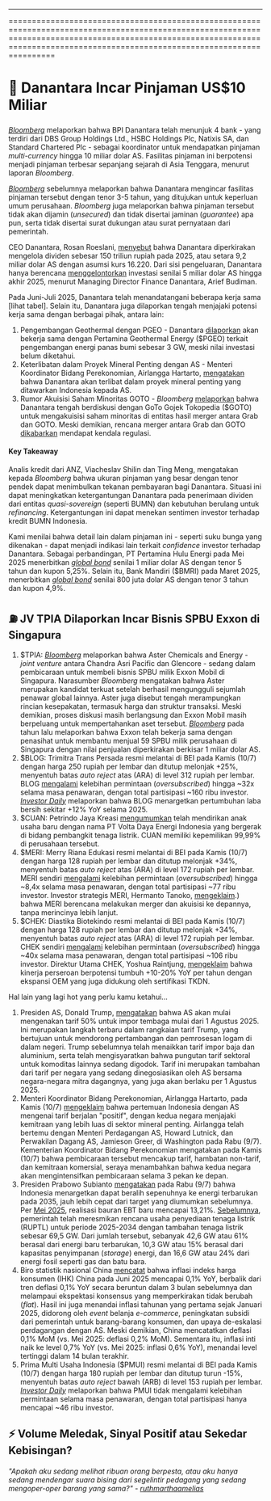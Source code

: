 ---

==================================================================================================================================================================================================================================

# 💸 Danantara Incar Pinjaman US$10 Miliar

#####

#####

_[Bloomberg](https://www.bloomberg.com/news/articles/2025-07-08/danantara-appoints-four-banks-to-lead-up-to-10-billion-loan)_ melaporkan bahwa BPI Danantara telah menunjuk 4 bank - yang terdiri dari DBS Group Holdings Ltd., HSBC Holdings Plc, Natixis SA, dan Standard Chartered Plc - sebagai koordinator untuk mendapatkan pinjaman _multi-currency_ hingga 10 miliar dolar AS. Fasilitas pinjaman ini berpotensi menjadi pinjaman terbesar sepanjang sejarah di Asia Tenggara, menurut laporan _Bloomberg_.

_[Bloomberg](https://www.bloomberg.com/news/articles/2025-06-30/danantara-seeks-up-to-10-billion-loan-southeast-asia-s-largest)_ sebelumnya melaporkan bahwa Danantara mengincar fasilitas pinjaman tersebut dengan tenor 3-5 tahun, yang ditujukan untuk keperluan umum perusahaan. _Bloomberg_ juga melaporkan bahwa pinjaman tersebut tidak akan dijamin (_unsecured_) dan tidak disertai jaminan (_guarantee_) apa pun, serta tidak disertai surat dukungan atau surat pernyataan dari pemerintah.

CEO Danantara, Rosan Roeslani, [menyebut](https://money.kompas.com/read/2025/06/14/121400026/dividen-kelolaan-danantara-naik-jadi-rp-150-triliun-mau-buat-investasi-di) bahwa Danantara diperkirakan mengelola dividen sebesar 150 triliun rupiah pada 2025, atau setara 9,2 miliar dolar AS dengan asumsi kurs 16.220. Dari sisi pengeluaran, Danantara hanya berencana [menggelontorkan](<https://snips.stockbit.com/snips-terbaru/-danantara-investasi-us5-miliar-pada-2025-rumor-suntikan-dana-untuk-giaa#:~:text=Managing%20Director%20Finance%20BPI%20Danantara%2C%20Arief%20Budiman%2C%20mengatakan%20pada%20Selasa%20(3/6)%20bahwa%20pihaknya%20akan%20menggelontorkan%20investasi%20senilai%205%20miliar%20dolar%20AS%20atau%20~81%20triliun%20rupiah%20hingga%20akhir%202025>) investasi senilai 5 miliar dolar AS hingga akhir 2025, menurut Managing Director Finance Danantara, Arief Budiman.

Pada Juni-Juli 2025, Danantara telah menandatangani beberapa kerja sama \[lihat tabel\]. Selain itu, Danantara juga dilaporkan tengah menjajaki potensi kerja sama dengan berbagai pihak, antara lain:

1.  Pengembangan Geothermal dengan PGEO - Danantara [dilaporkan](https://www.cnbcindonesia.com/market/20250624115305-17-643449/danantara-mau-investasi-ke-anak-usaha-pertamina--pgeo-) akan bekerja sama dengan Pertamina Geothermal Energy ($PGEO) terkait pengembangan energi panas bumi sebesar 3 GW, meski nilai investasi belum diketahui.
2.  Keterlibatan dalam Proyek Mineral Penting dengan AS - Menteri Koordinator Bidang Perekonomian, Airlangga Hartarto, [mengatakan](https://snips.stockbit.com/snips-terbaru/-bbri-5m25-laba-bersih-bank-only-15-yoy#:~:text=Menteri%20Koordinator%20Bidang,proyek%20yang%20ditawarkan.) bahwa Danantara akan terlibat dalam proyek mineral penting yang ditawarkan Indonesia kepada AS.
3.  Rumor Akuisisi Saham Minoritas GOTO - _Bloomberg_ [melaporkan](https://snips.stockbit.com/snips-terbaru/-penjualan-mobil-memburuk-pada-mei-2025#:~:text=%24GOTO%3A%20Grab,transaksi%20apa%20pun.) bahwa Danantara tengah berdiskusi dengan GoTo Gojek Tokopedia ($GOTO) untuk mengakuisisi saham minoritas di entitas hasil merger antara Grab dan GOTO. Meski demikian, rencana merger antara Grab dan GOTO [dikabarkan](https://snips.stockbit.com/snips-terbaru/cdia-anak-usaha-tpia-ipo-dengan-valuasi-rp2124-t#:~:text=%24GOTO%3A%20Rencana,pasar%20di%20Indonesia.) mendapat kendala regulasi.

#### Key Takeaway

Analis kredit dari ANZ, Viacheslav Shilin dan Ting Meng, mengatakan kepada _Bloomberg_ bahwa ukuran pinjaman yang besar dengan tenor pendek dapat menimbulkan tekanan pembayaran bagi Danantara. Situasi ini dapat meningkatkan ketergantungan Danantara pada penerimaan dividen dari entitas _quasi-sovereign_ (seperti BUMN) dan kebutuhan berulang untuk _refinancing_. Ketergantungan ini dapat menekan sentimen investor terhadap kredit BUMN Indonesia.

Kami menilai bahwa detail lain dalam pinjaman ini - seperti suku bunga yang dikenakan - dapat menjadi indikasi lain terkait _confidence_ investor terhadap Danantara. Sebagai perbandingan, PT Pertamina Hulu Energi pada Mei 2025 menerbitkan _[global bond](https://adv.kontan.co.id/news/phe-sukses-terbitkan-global-bond-senilai-usd-1-miliar)_ senilai 1 miliar dolar AS dengan tenor 5 tahun dan kupon 5,25%. Selain itu, Bank Mandiri ($BMRI) pada Maret 2025, menerbitkan _[global bond](https://www.bankmandiri.co.id/en/news-detail?primaryKey=432855221&backUrl=/search%3Fkeywords%3DShort%20term%20foreign%20exchange%20tradingWeChat%EF%BC%9Axjh1122xjh%26searchCategory%3D0)_ senilai 800 juta dolar AS dengan tenor 3 tahun dan kupon 4,9%.

## ⛽ JV TPIA Dilaporkan Incar Bisnis SPBU Exxon di Singapura

1.  $TPIA: _[Bloomberg](https://www.bloomberg.com/news/articles/2025-07-10/aster-chemicals-is-said-in-talks-to-buy-exxon-singapore-stations?srnd=homepage-africa)_ melaporkan bahwa Aster Chemicals and Energy - _joint venture_ antara Chandra Asri Pacific dan Glencore - sedang dalam pembicaraan untuk membeli bisnis SPBU milik Exxon Mobil di Singapura. Narasumber _Bloomberg_ mengatakan bahwa Aster merupakan kandidat terkuat setelah berhasil mengungguli sejumlah penawar global lainnya. Aster juga disebut tengah merampungkan rincian kesepakatan, termasuk harga dan struktur transaksi. Meski demikian, proses diskusi masih berlangsung dan Exxon Mobil masih berpeluang untuk mempertahankan aset tersebut. _[Bloomberg](https://www.bloomberg.com/news/articles/2024-12-03/exxon-is-said-to-weigh-sale-of-1-billion-singapore-gas-stations)_ pada tahun lalu melaporkan bahwa Exxon telah bekerja sama dengan penasihat untuk membantu menjual 59 SPBU milik perusahaan di Singapura dengan nilai penjualan diperkirakan berkisar 1 miliar dolar AS.
2.  $BLOG: Trimitra Trans Persada resmi melantai di BEI pada Kamis (10/7) dengan harga 250 rupiah per lembar dan ditutup melonjak +25%, menyentuh batas _auto reject_ atas (ARA) di level 312 rupiah per lembar. BLOG [mengalami](https://money.kompas.com/read/2025/07/10/055228226/juragan-alfamart-djoko-susanto-bawa-trimitra-trans-persada-blog-melantai-di) kelebihan permintaan (_oversubscribed_) hingga ~32x selama masa penawaran, dengan total partisipasi ~160 ribu investor. _[Investor Daily](https://investor.id/market/402932/emiten-baru-omzetnya-triliunan)_ melaporkan bahwa BLOG menargetkan pertumbuhan laba bersih sekitar +12% YoY selama 2025.
3.  $CUAN: Petrindo Jaya Kreasi [mengumumkan](https://www.idx.co.id/StaticData/NewsAndAnnouncement/ANNOUNCEMENTSTOCK/From_EREP/202507/31e2ad0cd2_9339b3a69b.pdf) telah mendirikan anak usaha baru dengan nama PT Volta Daya Energi Indonesia yang bergerak di bidang pembangkit tenaga listrik. CUAN memiliki kepemilikan 99,99% di perusahaan tersebut.
4.  $MERI: Merry Riana Edukasi resmi melantai di BEI pada Kamis (10/7) dengan harga 128 rupiah per lembar dan ditutup melonjak +34%, menyentuh batas _auto reject_ atas (ARA) di level 172 rupiah per lembar. MERI sendiri [mengalami](https://money.kompas.com/read/2025/07/10/094026626/resmi-melantai-di-bei-saham-meri-dan-blog-langsung-ara?page=2) kelebihan permintaan (_oversubscribed_) hingga ~8,4x selama masa penawaran, dengan total partisipasi ~77 ribu investor. Investor strategis MERI, Hermanto Tanoko, [mengeklaim](https://market.bisnis.com/read/20250710/192/1892185/crazy-rich-hermanto-tanoko-ungkap-meri-siap-jajal-merger-dan-akuisisi-usai-ipo#:~:text=%22%5BProspek%20bisnis%5D%20pasti,10/7/2025).) bahwa MERI berencana melakukan merger dan akuisisi ke depannya, tanpa merincinya lebih lanjut.
5.  $CHEK: Diastika Biotekindo resmi melantai di BEI pada Kamis (10/7) dengan harga 128 rupiah per lembar dan ditutup melonjak +34%, menyentuh batas _auto reject_ atas (ARA) di level 172 rupiah per lembar. CHEK sendiri [mengalami](https://www.bloombergtechnoz.com/detail-news/76769/sepi-peminat-saham-pmui-ambruk-sesaat-usai-listing/2#:~:text=Saham%20CHEK%20diburu%20oleh%20lebih%20dari%20106.205%20investor.%C2%A0) kelebihan permintaan (_oversubscribed_) hingga ~40x selama masa penawaran, dengan total partisipasi ~106 ribu investor. Direktur Utama CHEK, Yoshua Raintjung, [mengeklaim](https://money.kompas.com/read/2025/07/10/113000226/diantika-biotekindo-chek-resmi-listing-di-bursa-saham-langsung-naik-3438) bahwa kinerja perseroan berpotensi tumbuh +10-20% YoY per tahun dengan ekspansi OEM yang juga didukung oleh sertifikasi TKDN.

Hal lain yang lagi hot yang perlu kamu ketahui...

1.  Presiden AS, Donald Trump, [mengatakan](https://www.bloomberg.com/news/articles/2025-07-10/trump-says-50-tariff-on-copper-imports-to-take-effect-august-1?srnd=homepage-asia) bahwa AS akan mulai mengenakan tarif 50% untuk impor tembaga mulai dari 1 Agustus 2025. Ini merupakan langkah terbaru dalam rangkaian tarif Trump, yang bertujuan untuk mendorong pertambangan dan pemrosesan logam di dalam negeri. Trump sebelumnya telah menaikkan tarif impor baja dan aluminium, serta telah mengisyaratkan bahwa pungutan tarif sektoral untuk komoditas lainnya sedang digodok. Tarif ini merupakan tambahan dari tarif per negara yang sedang dinegosiasikan oleh AS bersama negara-negara mitra dagangnya, yang juga akan berlaku per 1 Agustus 2025.
2.  Menteri Koordinator Bidang Perekonomian, Airlangga Hartarto, pada Kamis (10/7) [mengeklaim](https://www.reuters.com/world/asia-pacific/indonesia-us-eye-wider-critical-minerals-partnership-after-positive-meeting-top-2025-07-10/) bahwa pertemuan Indonesia dengan AS mengenai tarif berjalan "positif", dengan kedua negara menjajaki kemitraan yang lebih luas di sektor mineral penting. Airlangga telah bertemu dengan Menteri Perdagangan AS, Howard Lutnick, dan Perwakilan Dagang AS, Jamieson Greer, di Washington pada Rabu (9/7). Kementerian Koordinator Bidang Perekonomian mengatakan pada Kamis (10/7) bahwa pembicaraan tersebut mencakup tarif, hambatan non-tarif, dan kemitraan komersial, seraya menambahkan bahwa kedua negara akan mengintensifkan pembicaraan selama 3 pekan ke depan.
3.  Presiden Prabowo Subianto [mengatakan](https://www.bloomberg.com/news/articles/2025-07-10/prabowo-says-indonesia-can-hit-100-renewable-energy-by-2035) pada Rabu (9/7) bahwa Indonesia menargetkan dapat beralih sepenuhnya ke energi terbarukan pada 2035, jauh lebih cepat dari target yang diumumkan sebelumnya. Per [Mei 2025](https://www.bloombergtechnoz.com/detail-news/76783/prabowo-mau-bauran-ebt-100-per-2035-faktanya-target-kerap-gagal#:~:text=Hingga%20Mei%20tahun%20ini%2C%20realisasi%20bauran%20EBT%20baru%2013%2C21%25.), realisasi bauran EBT baru mencapai 13,21%. [Sebelumnya](https://snips.stockbit.com/snips-terbaru/-pemerintah-siapkan-stimulus-ekonomi-jilid-2#:~:text=Menteri%20ESDM%2C%20Bahlil,sebesar%200%2C5%20GW.), pemerintah telah meresmikan rencana usaha penyediaan tenaga listrik (RUPTL) untuk periode 2025-2034 dengan tambahan tenaga listrik sebesar 69,5 GW. Dari jumlah tersebut, sebanyak 42,6 GW atau 61% berasal dari energi baru terbarukan, 10,3 GW atau 15% berasal dari kapasitas penyimpanan (_storage_) energi, dan 16,6 GW atau 24% dari energi fosil seperti gas dan batu bara.
4.  Biro statistik nasional China [mencatat](https://www.stats.gov.cn/sj/zxfbhjd/202507/t20250709_1960370.html) bahwa inflasi indeks harga konsumen (IHK) China pada Juni 2025 mencapai 0,1% YoY, berbalik dari tren deflasi 0,1% YoY secara beruntun dalam 3 bulan sebelumnya dan melampaui ekspektasi konsensus yang memperkirakan tidak berubah (_flat_). Hasil ini juga menandai inflasi tahunan yang pertama sejak Januari 2025, didorong oleh _event_ belanja _e-commerce_, peningkatan subsidi dari pemerintah untuk barang-barang konsumen, dan upaya de-eskalasi perdagangan dengan AS. Meski demikian, China mencatatkan deflasi 0,1% MoM (vs. Mei 2025: deflasi 0,2% MoM). Sementara itu, inflasi inti naik ke level 0,7% YoY (vs. Mei 2025: inflasi 0,6% YoY), menandai level tertinggi dalam 14 bulan terakhir.
5.  Prima Multi Usaha Indonesia ($PMUI) resmi melantai di BEI pada Kamis (10/7) dengan harga 180 rupiah per lembar dan ditutup turun -15%, menyentuh batas _auto reject_ bawah (ARB) di level 153 rupiah per lembar. _[Investor Daily](https://investor.id/market/402895/nasib-investor-pmui)_ melaporkan bahwa PMUI tidak mengalami kelebihan permintaan selama masa penawaran, dengan total partisipasi hanya mencapai ~46 ribu investor.

## ⚡️ Volume Meledak, Sinyal Positif atau Sekedar Kebisingan?

###### _"Apakah aku sedang melihat ribuan orang berpesta, atau aku hanya sedang mendengar suara bising dari segelintir pedagang yang sedang mengoper-oper barang yang sama?" -_ _[ruthmarthaamelias](https://stockbit.com/ruthmarthaamelias?source=0)_

#####
